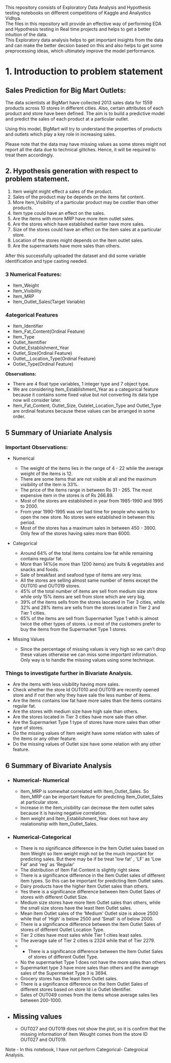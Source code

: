 This repository consists of Exploratory Data Analysis and Hypothesis testing notebooks on different competitions of Kaggle and Analystics Vidhya.<br>
The files in this repository will provide an effective way of performing EDA and Hypothesis testing in Real time projects and helps to get a better intuition
of the data.<br>
This Exploratory data analysis helps to get important insights from the data and can make the better decsion based on this and also helps to get some preprocessing ideas,
which ultimately improve the model performance.

# 1. Introduction to problem statement
## Sales Prediction for Big Mart Outlets:
The data scientists at BigMart have collected 2013 sales data for 1559 products across 10 stores in different cities. Also, certain attributes of each product and store have been defined. The aim is to build a predictive model and predict the sales of each product at a particular outlet.<br>

Using this model, BigMart will try to understand the properties of products and outlets which play a key role in increasing sales.<br>

Please note that the data may have missing values as some stores might not report all the data due to technical glitches. Hence, it will be required to treat them accordingly.<br>

## **2. Hypothesis generation with respect to problem statement.**

1. Item weight might effect a sales of the product.
2. Sales of the product may be depends on the items fat content.
3. More Item_Visibility of a particular product may be costlier than other products.
4. Item type could have an effect on the sales.
5. Are the items with more MRP have more item outlet sales.
6. Are the stores which have established earlier have more sales.
7. Size of the stores could have an effect on the item sales at a particular store.
8. Location of the stores might depends on the Item outlet sales.
9. Are the supermarkets have more sales than others.

After this successfully uploaded the dataset and did some variable identification and type casting needed. 

### **3 Numerical Features:**
* Item_Weight
* Item_Visibility
* Item_MRP
* Item_Outlet_Sales(Target Variable)

### **4ategorical Features**
* Item_Identifier
* Item_Fat_Content(Ordinal Feature)
* Item_Type
* Outlet_Itemtifier
* Outlet_Establishment_Year
* Outlet_Size(Ordinal Feature)
* Outlet__Location_Type(Ordinal Feature)
* Ootlet_Type(Ordinal Feature)

**Observations:**
* There are 4 float type variables, 1 integer type and 7 object type.
* We are considering Item_Establishment_Year as a categorical feature because it contains some fixed value but not converting its data type now will consider later.
* Item_Fat_Content, Outlet_Size, Outelet_Location_Type and Outlet_Type are ordinal features because these values can be arranged in some order.

## **5 Summary of Uniariate Analysis**

### **Important Observations:**
* Numerical<br>
    * The weight of the items lies in the range of 4 - 22 while the average weight of the items is 12.
    * There are some items that are not visible at all and the maximum visibility of the item is 33%.
    * The price of the items range in between Rs 31 - 265. The most expensive item in the stores is of Rs 266.89.
    * Most of the stores are established in year from 1985-1990 and 1995 to 2000.
    * From year 1990-1995 was ver bad time for people who wants to open the new store. No stores were established in between this period.
    * Most of the stores has a maximum sales in between 450 - 3900. Only few of the stores having sales more than 6000. 
  
* Categorical<br>
     *  Around 64% of the total items contains low fat while remaining contains regular fat.
     * More than 14%(ie more than 1200 items) are fruits & vegetables and snacks and foods.
     * Sale of breakfast and seafood type of items are very less.
     * All the stores are selling almost same number of items except the OUT010 and OUT019 stores.
     * 45% of the total number of items are sell from medium size store while only 15% items are sell from store which are very big.
     * 39% of the items sells from the stores laocated in Tier 3 cities, while 32% and 28% items are sells from the stores located in Tier 2 and Tier 1 cities.
     * 65% of the items are sell from Supermarket Type 1 whih is almost twice the other types of stores. i.e most of the customers prefer to buy the items from the Supermarket Type 1 stores.

* Missing Values
     * Since the percentage of missing values is very high so we can't drop these values otherwise we can miss some important information. Only way is to handle the missing values using some technique.

### **Things to investigate further in Bivariate Analysis.**
* Are the items with less visibility having more sales.
* Check whether the store Id OUT010 and OUT019 are recently opened store and if not then why they have sale the less number of items.
* Are the items contains low fat have more sales than the items contains regular fat.
* Are the stores with medium size have high sale than others.
* Are the stores located in Tier 3 cities have more sale than other.
* Are the Supermarket Type 1 type of stores have more sales than other type of stores.
* Do the missing values of Item weight have some relation with sales of the items or any other feature.
* Do the missing values of Outlet size have some relation with any other feature.

## **6 Summary of Bivariate Analysis**
* ### **Numerical- Numerical**
    * Item_MRP is somewhat correlated with Item_Outlet_Sales. So Item_MRP can be important feature for predicting Item_Outlet_Sales at particular store.
    * Increase in the item_visibility can decrease the item outlet sales because it is having negative correlation.
    * Item weight and Item_Establishment_Year does not have any realationship with Item_Outlet_Sales.

* ### **Numerical-Categorical**
    * There is no significance difference in the Item Outlet sales based on Item Weight so Item weight migh not be the much important for predicting sales. But there may be if be treat 'low fat' , 'LF' as 'Low Fat' and 'reg' as 'Regular'
    * The distribution of Item Fat Content is slightly right skew.
    * There is a significance difference in the Item Outlet sales of different item types. So this can be important for predicting Item Outlet sales.
    * Dairy products have the higher Item Outlet sales than others.
    * Yes there is a significance difference between Item Outlet Sales of stores with different Outlet Size.
    * Medium size stores have more Item Outlet sales than others, while the small size stores have the least Item Outlet sales.
    * Mean Item Outlet sales of the 'Medium' Outlet size is above 2500 while that of 'High' is below 2500 and 'Small' is of below 2000.
    * There is a significance difference between the Item Outlet Sales of stores of different Outlet Location Type.
    * Tier 2 cities have most sales while Tier 1 cities least sales. 
    * The average sale of Tier 2 cities is 2324 while that of Tier 2279.
    * * There is a significance difference between the Item Outlet Sales of stores of different Outlet Type.
    * No the supermarket Type 1 does not have the more sales than others
    * Supermarket type 3 have more sales than others and the average sales of the Supermarket Type 3 is 3694.
    * Grocery stores has the least Item Outlet sales.
    * There is a significance difference on the Item Outlet Sales of different stores based on store Id i.e Outlet Identifier.
    * Sales of OUT049 comes from the items whose average sales lies between 200-1000.

* ## **Missing values**
   * OUT027 and  OUT019 does not show the plot, so it is confirm that the missing information of Item Weught comes from the store ID OUT027 and OUT019.

Note - In this notebook, I have not perform Categorical- Categroical Analysis.


